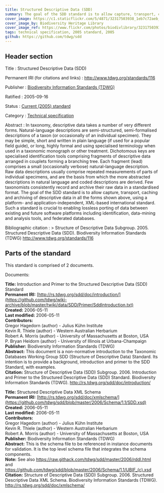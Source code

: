 ```yaml
---
title: Structured Descriptive Data (SDD)
summary: The goal of the SDD standard is to allow capture, transport, caching and archiving of descriptive data (data describing a taxon or specimen), using a platform- and application-independent, international standard. Such a standard is crucial to enabling lossless porting of data between existing and future software platforms including identification, data-mining and analysis tools, and federated databases.
cover_image: https://c1.staticflickr.com/5/4871/32317503938_1eb7c72aeb_h.jpg
cover_image_by: Biodiversity Heritage Library
cover_image_ref: https://www.flickr.com/photos/biodivlibrary/32317503938
tags: technical specification, 2005 standard, 2005
github: https://github.com/tdwg/sdd
---
```


## Header section

Title
: Structured Descriptive Data (SDD)

Permanent IRI (for citations and links)
: <http://www.tdwg.org/standards/116>

Publisher
: [Biodiversity Information Standards (TDWG)](https://www.tdwg.org/)

Ratified
: 2005-09-16

Status
: [Current (2005) standard](https://www.tdwg.org/standards/status-and-categories/)

Category
: [Technical specification](https://www.tdwg.org/standards/status-and-categories/#categories%20of%20tdwg%20standards_1)

Abstract
: In taxonomy, descriptive data takes a number of very different forms. Natural-language descriptions are semi-structured, semi-formalised descriptions of a taxon (or occasionally of an individual specimen). They may be simple, short and written in plain language (if used for a popular field guide), or long, highly formal and using specialised terminology when used in a taxonomic monograph or other treatment. Dichotomous keys are specialised identification tools comprising fragments of descriptive data arranged in couplets forming a branching tree. Each fragment (lead) comprises a small (occasionally verbose) natural-language description. Raw data descriptions usually comprise repeated measurements of parts of individual specimens, and are the basis from which the more abstracted descriptions in natural language and coded descriptions are derived. Few taxonomists consistently record and archive their raw data in a standardised format. The goal of the SDD standard is to allow capture, transport, caching and archiving of descriptive data in all the forms shown above, using a platform- and application-independent, XML-based international standard. Such a standard is crucial to enabling lossless porting of data between existing and future software platforms including identification, data-mining and analysis tools, and federated databases.

Bibliographic citation
: > Structure of Descriptive Data Subgroup. 2005. Structured Descriptive Data (SDD). Biodiversity Information Standards (TDWG) http://www.tdwg.org/standards/116

## Parts of the standard

This standard is comprised of 2 documents. 

Documents:

**Title:** Introduction and Primer to the Structured Descriptive Data (SDD) Standard <br/>
**Permanent IRI:** [http://rs.tdwg.org/sdd/doc/introduction/](https://github.com/tdwg/wiki-archive/blob/master/twiki/data/SDD/Primer/SddIntroduction.txt) <br/>
**Created:** 2006-05-11 <br/>
**Last modified:** 2006-05-11 <br/>
**Contributors:** <br/>
Gregor Hagedorn (author) - Julius Kühn Institute  <br/>
Kevin R. Thiele (author) - Western Australian Herbarium  <br/>
Robert A. Morris (author) - University of Massachusetts at Boston, USA <br/>
P. Bryan Heidorn (author) - University of Illinois at Urbana-Champaign <br/>
**Publisher:** Biodiversity Information Standards (TDWG) <br/>
**Abstract:** This document is a non-normative introduction to the Taxonomic Databases Working Group SDD (Structure of Descriptive Data) Standard. Its intention is to provide a background, introduction and primer to the SDD Standard, with examples. <br/>
**Citation:** Structure of Descriptive Data (SDD) Subgroup. 2006. Introduction and Primer to the Structured Descriptive Data (SDD) Standard. Biodiversity Information Standards (TDWG). http://rs.tdwg.org/sdd/doc/introduction/

**Title:** Structured Descriptive Data XML Schema <br/>
**Permanent IRI:** [http://rs.tdwg.org/sdd/doc/xmlschema/](https://github.com/tdwg/sdd/blob/master/2006/Schema/1.1/SDD.xsd) <br/>
**Created:** 2006-05-11 <br/>
**Last modified:** 2006-05-11 <br/>
**Contributors:** <br/>
Gregor Hagedorn (author) - Julius Kühn Institute  <br/>
Kevin R. Thiele (author) - Western Australian Herbarium  <br/>
Robert A. Morris (author) - University of Massachusetts at Boston, USA <br/>
**Publisher:** Biodiversity Information Standards (TDWG) <br/>
**Abstract:** This is the schema file to be referenced in instance documents for validation. It is the top level schema file that integrates the schema components.  <br/>
**Note:** See also https://raw.githack.com/tdwg/sdd/master/2006/rddl.html and https://github.com/tdwg/sdd/blob/master/2006/Schema/1.1/UBIF_(c).xsd <br/>
**Citation:** Structure of Descriptive Data (SDD) Subgroup. 2006. Structured Descriptive Data XML Schema. Biodiversity Information Standards (TDWG). http://rs.tdwg.org/sdd/doc/xmlschema/

